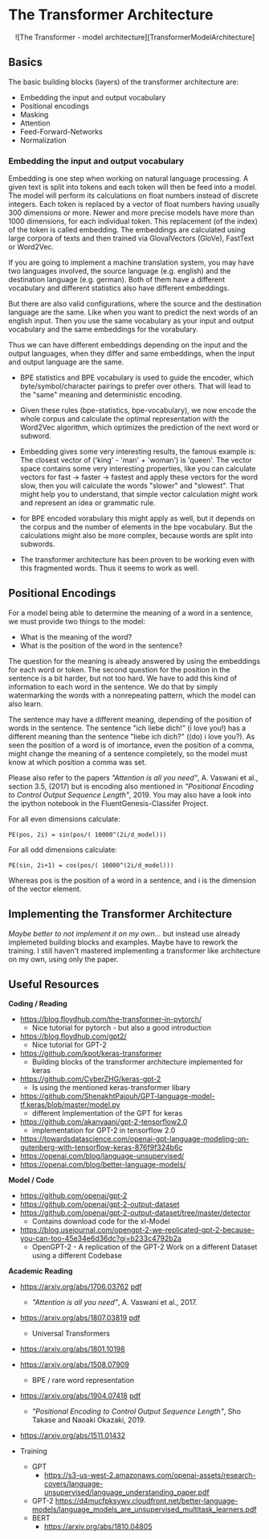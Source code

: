 # The Transformer Architecture

<p align="center">
![The Transformer - model architecture][TransformerModelArchitecture]
</p>

## Basics

The basic building blocks (layers) of the transformer architecture are:

* Embedding the input and output vocabulary
* Positional encodings
* Masking
* Attention
* Feed-Forward-Networks
* Normalization

### Embedding the input and output vocabulary

Embedding is one step when working on natural language processing. 
A given text is split into tokens and each token will then be feed into a model.
The model will perform its calculations on float numbers instead of discrete integers.
Each token is replaced by a vector of float numbers having usually 300 dimensions or more.
Newer and more precise models have more than 1000 dimensions, for each individual token.
This replacement (of the index) of the token is called embedding.
The embeddings are calculated using large corpora of texts and then trained via GlovalVectors (GloVe), FastText or Word2Vec.   

If you are going to implement a machine translation system, you may have two languages involved, the source language (e.g. english) and the destination language (e.g. german).
Both of them have a different vocabulary and different statistics also have different embeddings.  

But there are also valid configurations, where the source and the destination language are the same. 
Like when you want to predict the next words of an english input.
Then you use the same vocabulary as your input and output vocabulary and the same embeddings for the vorabulary. 

Thus we can have different embeddings depending on the input and the output languages, when they differ and same embeddings, when the input and output language are the same.

* BPE statistics and BPE vocabulary is used to guide the encoder, which byte/symbol/character pairings to prefer over others. 
  That will lead to the "same" meaning and deterministic encoding.
  
* Given these rules (bpe-statistics, bpe-vocabulary), we now encode the whole corpus and calculate the optimal representation with the Word2Vec algorithm, which optimizes the
  prediction of the next word or subword. 
  
* Embedding gives some very interesting results, the famous example is: The closest vector of ('king' - 'man' + 'woman') is 'queen'. 
  The vector space contains some very interesting properties, like you can calculate vectors for fast -> faster -> fastest and apply these 
  vectors for the word slow, then you will calculate the words "slower" and "slowest". 
  That might help you to understand, that simple vector calculation might work and represent an idea or grammatic rule.
  
* for BPE encoded vorabulary this might apply as well, but it depends on the corpus and the number of elements in the bpe vocabulary. 
  But the calculations might also be more complex, because words are split into subwords.
  
* The transformer architecture has been proven to be working even with this fragmented words. Thus it seems to work as well. 

## Positional Encodings

For a model being able to determine the meaning of a word in a sentence, we must provide two things to the model:  

* What is the meaning of the word?
* What is the position of the word in the sentence?

The question for the meaning is already answered by using the embeddings for each word or token. 
The second question for the position in the sentence is a bit harder, but not too hard.
We have to add this kind of information to each word in the sentence.
We do that by simply watermarking the words with a nonrepeating pattern, which the model can also learn.

The sentence may have a different meaning, depending of the position of words in the sentence. 
The sentence "ich liebe dich!" (i love you!) has a different meaning than the sentence "liebe ich dich?" ((do) i love you?).
As seen the position of a word is of imortance, even the position of a comma, might change the meaning of a sentence completely, so the model must know at which position a comma was set.   

Please also refer to the papers _"Attention is all you need"_, A. Vaswani et al., section 3.5, (2017) but is encoding also mentioned in _"Positional Encoding to Control Output Sequence Length"_, 2019. 
You may also have a look into the ipython notebook in the FluentGenesis-Classifer Project.

For all even dimensions calculate:

	PE(pos, 2i) = sin(pos/( 10000^(2i/d_model)))
	
For all odd dimensions calculate:

    PE(sin, 2i+1) = cos(pos/( 10000^(2i/d_model)))

Whereas pos is the position of a word in a sentence, and i is the dimension of the vector element.


## Implementing the Transformer Architecture

*Maybe better to not implement it on my own...* but instead use already implemeted building blocks and examples. Maybe have to rework the training. 
I still haven't mastered implementing a transformer like architecture on my own, using only the paper.
 


## Useful Resources

__Coding / Reading__
* https://blog.floydhub.com/the-transformer-in-pytorch/
  * Nice tutorial for pytorch - but also a good introduction
* https://blog.floydhub.com/gpt2/
  * Nice tutorial for GPT-2 
* https://github.com/kpot/keras-transformer
  * Building blocks of the transformer architecture implemented for keras
* https://github.com/CyberZHG/keras-gpt-2
  * Is using the mentioned keras-transformer libary
* https://github.com/ShenakhtPajouh/GPT-language-model-tf.keras/blob/master/model.py
  * different Implementation of the GPT for keras
* https://github.com/akanyaani/gpt-2-tensorflow2.0
  * implementation for GPT-2 in tensorflow 2.0
* https://towardsdatascience.com/openai-gpt-language-modeling-on-gutenberg-with-tensorflow-keras-876f9f324b6c 
* https://openai.com/blog/language-unsupervised/
* https://openai.com/blog/better-language-models/


__Model / Code__
* https://github.com/openai/gpt-2
* https://github.com/openai/gpt-2-output-dataset
* https://github.com/openai/gpt-2-output-dataset/tree/master/detector
  * Contains download code for the xl-Model
* https://blog.usejournal.com/opengpt-2-we-replicated-gpt-2-because-you-can-too-45e34e6d36dc?gi=b233c4792b2a
  * OpenGPT-2 - A replication of the GPT-2 Work on a different Dataset using a different Codebase

  
__Academic Reading__
* https://arxiv.org/abs/1706.03762  [pdf](https://arxiv.org/pdf/1706.03762)
  * _"Attention is all you need"_,  A. Vaswani et al., 2017.
* https://arxiv.org/abs/1807.03819  [pdf](https://arxiv.org/pdf/1807.03819)
  * Universal Transformers
* https://arxiv.org/abs/1801.10198
* https://arxiv.org/abs/1508.07909  
  * BPE / rare word representation
* https://arxiv.org/abs/1904.07418 [pdf](https://arxiv.org/pdf/1904.07418)
  * _"Positional Encoding to Control Output Sequence Length"_, Sho Takase and Naoaki Okazaki, 2019.
* https://arxiv.org/abs/1511.01432
  
* Training
  * GPT
    * https://s3-us-west-2.amazonaws.com/openai-assets/research-covers/language-unsupervised/language_understanding_paper.pdf
  * GPT-2
    https://d4mucfpksywv.cloudfront.net/better-language-models/language_models_are_unsupervised_multitask_learners.pdf
  * BERT
    * https://arxiv.org/abs/1810.04805
    
[TransformerModelArchitecture]: arxiv1706.03762.the_transformer_model_architecture.figure1.png "The Transformer - model architecture / Source: 'Attention is all you need'"